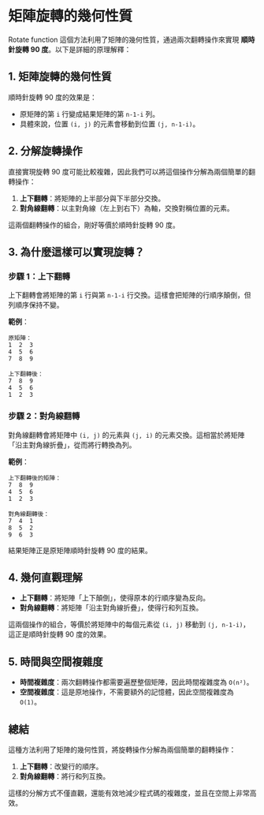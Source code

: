 # 矩陣旋轉的幾何性質

Rotate function 這個方法利用了矩陣的幾何性質，通過兩次翻轉操作來實現 **順時針旋轉 90 度**。以下是詳細的原理解釋：

## 1. 矩陣旋轉的幾何性質

順時針旋轉 90 度的效果是：

- 原矩陣的第 `i` 行變成結果矩陣的第 `n-1-i` 列。
- 具體來說，位置 `(i, j)` 的元素會移動到位置 `(j, n-1-i)`。

## 2. 分解旋轉操作

直接實現旋轉 90 度可能比較複雜，因此我們可以將這個操作分解為兩個簡單的翻轉操作：

1. **上下翻轉**：將矩陣的上半部分與下半部分交換。
2. **對角線翻轉**：以主對角線（左上到右下）為軸，交換對稱位置的元素。

這兩個翻轉操作的組合，剛好等價於順時針旋轉 90 度。

## 3. 為什麼這樣可以實現旋轉？

### 步驟 1：上下翻轉

上下翻轉會將矩陣的第 `i` 行與第 `n-1-i` 行交換。這樣會把矩陣的行順序顛倒，但列順序保持不變。

**範例**：

```plaintext
原矩陣：
1  2  3
4  5  6
7  8  9

上下翻轉後：
7  8  9
4  5  6
1  2  3
```

### 步驟 2：對角線翻轉

對角線翻轉會將矩陣中 `(i, j)` 的元素與 `(j, i)` 的元素交換。這相當於將矩陣「沿主對角線折疊」，從而將行轉換為列。

**範例**：

```plaintext
上下翻轉後的矩陣：
7  8  9
4  5  6
1  2  3

對角線翻轉後：
7  4  1
8  5  2
9  6  3
```

結果矩陣正是原矩陣順時針旋轉 90 度的結果。

## 4. 幾何直觀理解

- **上下翻轉**：將矩陣「上下顛倒」，使得原本的行順序變為反向。
- **對角線翻轉**：將矩陣「沿主對角線折疊」，使得行和列互換。

這兩個操作的組合，等價於將矩陣中的每個元素從 `(i, j)` 移動到 `(j, n-1-i)`，這正是順時針旋轉 90 度的效果。

## 5. 時間與空間複雜度

- **時間複雜度**：兩次翻轉操作都需要遍歷整個矩陣，因此時間複雜度為 `O(n²)`。
- **空間複雜度**：這是原地操作，不需要額外的記憶體，因此空間複雜度為 `O(1)`。

## 總結

這種方法利用了矩陣的幾何性質，將旋轉操作分解為兩個簡單的翻轉操作：

1. **上下翻轉**：改變行的順序。
2. **對角線翻轉**：將行和列互換。

這樣的分解方式不僅直觀，還能有效地減少程式碼的複雜度，並且在空間上非常高效。